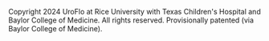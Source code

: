 Copyright 2024 UroFlo at Rice University with Texas Children's Hospital and Baylor College of Medicine. All rights reserved. Provisionally patented (via Baylor College of Medicine).
